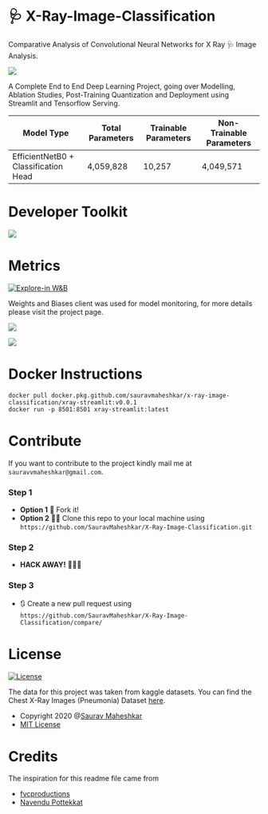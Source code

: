 # 🩺 X-Ray-Image-Classification

Comparative Analysis of Convolutional Neural Networks for X Ray 🩺 Image Analysis.

![](https://github.com/SauravMaheshkar/X-Ray-Image-Classification/blob/main/assets/xray-app.gif?raw=true)

A Complete End to End Deep Learning Project, going over Modelling, Ablation Studies, Post-Training Quantization and Deployment using Streamlit and Tensorflow Serving.

| Model Type                           | Total Parameters | Trainable Parameters | Non-Trainable Parameters |
|--------------------------------------|------------------|----------------------|--------------------------|
| EfficientNetB0 + Classification Head | 4,059,828        | 10,257               | 4,049,571                |

# Developer Toolkit

![](https://github.com/SauravMaheshkar/X-Ray-Image-Classification/blob/main/assets/Toolkit.png?raw=true)

# Metrics

[![Explore-in W&B](https://img.shields.io/badge/Explore--in-W%26B-%23FFBE00)](https://wandb.ai/sauravmaheshkar/xray-image-classification)

Weights and Biases client was used for model monitoring, for more details please visit the project page.

![](https://raw.githubusercontent.com/SauravMaheshkar/X-Ray-Image-Classification/5a29b9fd7cf1f2697866aca38c875d43ee6ec5b0/assets/Validation%20AUC.svg)

![](https://raw.githubusercontent.com/SauravMaheshkar/X-Ray-Image-Classification/5a29b9fd7cf1f2697866aca38c875d43ee6ec5b0/assets/Validation%20Loss.svg)

# Docker Instructions

```
docker pull docker.pkg.github.com/sauravmaheshkar/x-ray-image-classification/xray-streamlit:v0.0.1
docker run -p 8501:8501 xray-streamlit:latest
```

# Contribute

If you want to contribute to the project kindly mail me at `sauravvmaheshkar@gmail.com`.

### Step 1
 - **Option 1**
   🍴 Fork it!  
 - **Option 2**
    👯‍♂️ Clone this repo to your local machine using `https://github.com/SauravMaheshkar/X-Ray-Image-Classification.git`
### Step 2

- **HACK AWAY!** 🔨🔨🔨

### Step 3

- 🔃 Create a new pull request using `https://github.com/SauravMaheshkar/X-Ray-Image-Classification/compare/`


# License

[![License](http://img.shields.io/:license-mit-blue.svg)](http://doge.mit-license.org)

The data for this project was taken from kaggle datasets. You can find the Chest X-Ray Images (Pneumonia) 
Dataset [here](https://www.kaggle.com/paultimothymooney/chest-xray-pneumonia).

- Copyright 2020 @[Saurav Maheshkar](https://sauravmaheshkar.github.io/)
- [MIT License](https://opensource.org/licenses/MIT)


# Credits

The inspiration for this readme file came from
- [fvcproductions](https://gist.github.com/fvcproductions/1bfc2d4aecb01a834b46#license)
- [Navendu Pottekkat](https://github.com/navendu-pottekkat/awesome-readme/blob/master/README-template.md)
